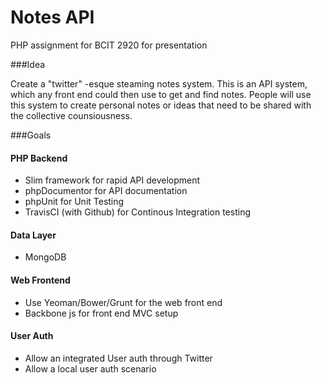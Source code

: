 Notes API
=========

PHP assignment for BCIT 2920 for presentation


###Idea

Create a "twitter" -esque steaming notes system.  This is an API system, which any front end could then use to get and find notes.  People will use this system to create personal notes or ideas that need to be shared with the collective counsiousness.


###Goals

#### PHP Backend
- Slim framework for rapid API development
- phpDocumentor for API documentation
- phpUnit for Unit Testing
- TravisCI (with Github) for Continous Integration testing

#### Data Layer
- MongoDB

#### Web Frontend
- Use Yeoman/Bower/Grunt for the web front end
- Backbone js for front end MVC setup

#### User Auth
- Allow an integrated User auth through Twitter
- Allow a local user auth scenario
